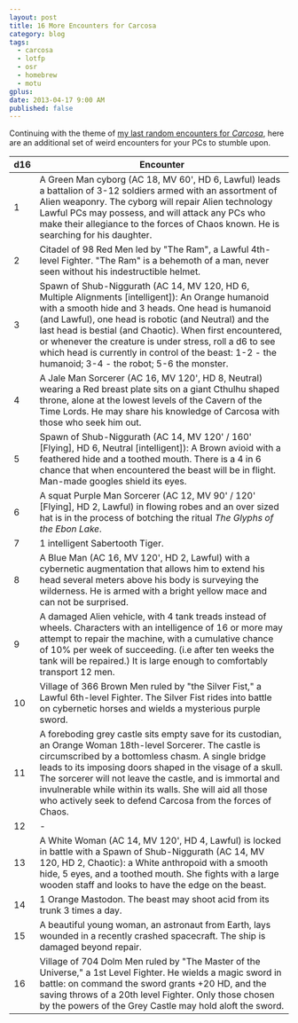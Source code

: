 ```yaml
---
layout: post
title: 16 More Encounters for Carcosa
category: blog
tags:
  - carcosa
  - lotfp
  - osr
  - homebrew
  - motu
gplus:
date: 2013-04-17 9:00 AM
published: false
---
```


Continuing with the theme of [my last random encounters for _Carcosa_][1], here are an additional set of weird encounters for your PCs to stumble upon.

d16 | Encounter
----|-----------
 1  | A Green Man cyborg (AC 18, MV 60', HD 6, Lawful) leads a battalion of 3-12 soldiers armed with an assortment of Alien weaponry. The cyborg will repair Alien technology Lawful PCs may possess, and will attack any PCs who make their allegiance to the forces of Chaos known. He is searching for his daughter.
 2  | Citadel of 98 Red Men led by "The Ram", a Lawful 4th-level Fighter. "The Ram" is a behemoth of a man, never seen without his indestructible helmet.
 3  | Spawn of Shub-Niggurath (AC 14, MV 120, HD 6, Multiple Alignments \[intelligent\]): An Orange humanoid with a smooth hide and 3 heads. One head is humanoid (and Lawful), one head is robotic (and Neutral) and the last head is bestial (and Chaotic). When first encountered, or whenever the creature is under stress, roll a d6 to see which head is currently in control of the beast: 1-2 - the humanoid; 3-4 - the robot; 5-6 the monster.
 4  | A Jale Man Sorcerer (AC 16, MV 120', HD 8, Neutral) wearing a Red breast plate sits on a giant Cthulhu shaped throne, alone at the lowest levels of the Cavern of the Time Lords. He may share his knowledge of Carcosa with those who seek him out.
 5  | Spawn of Shub-Niggurath (AC 14, MV 120' / 160' \[Flying\], HD 6, Neutral \[intelligent\]): A Brown avioid with a feathered hide and a toothed mouth. There is a 4 in 6 chance that when encountered the beast will be in flight. Man-made googles shield its eyes.
 6  | A squat Purple Man Sorcerer (AC 12, MV 90' / 120' \[Flying\], HD 2, Lawful) in flowing robes and an over sized hat is in the process of botching the ritual _The Glyphs of the Ebon Lake_.
 7  | 1 intelligent Sabertooth Tiger.
 8  | A Blue Man (AC 16, MV 120', HD 2, Lawful) with a cybernetic augmentation that allows him to extend his head several meters above his body is surveying the wilderness. He is armed with a bright yellow mace and can not be surprised.
 9  | A damaged Alien vehicle, with 4 tank treads instead of wheels. Characters with an intelligence of 16 or more may attempt to repair the machine, with a cumulative chance of 10% per week of succeeding. (i.e after ten weeks the tank will be repaired.) It is large enough to comfortably transport 12 men. 
 10 | Village of 366 Brown Men ruled by "the Silver Fist," a Lawful 6th-level Fighter. The Silver Fist rides into battle on cybernetic horses and wields a mysterious purple sword.
 11 | A foreboding grey castle sits empty save for its custodian, an Orange Woman 18th-level Sorcerer. The castle is circumscribed by a bottomless chasm. A single bridge leads to its imposing doors shaped in the visage of a skull. The sorcerer will not leave the castle, and is immortal and invulnerable while within its walls. She will aid all those who actively seek to defend Carcosa from the forces of Chaos.
 12 | -
 13 | A White Woman (AC 14, MV 120', HD 4, Lawful) is locked in battle with a Spawn of Shub-Niggurath (AC 14, MV 120, HD 2, Chaotic): a White anthropoid with a smooth hide, 5 eyes, and a toothed mouth. She fights with a large wooden staff and looks to have the edge on the beast.
 14 | 1 Orange Mastodon. The beast may shoot acid from its trunk 3 times a day.
 15 | A beautiful young woman, an astronaut from Earth, lays wounded in a recently crashed spacecraft. The ship is damaged beyond repair. 
 16 | Village of 704 Dolm Men ruled by "The Master of the Universe," a 1st Level Fighter. He wields a magic sword in battle: on command the sword grants +20 HD, and the saving throws of a 20th level Fighter. Only those chosen by the powers of the Grey Castle may hold aloft the sword.

[1]: /blog/carcosa-encounters/